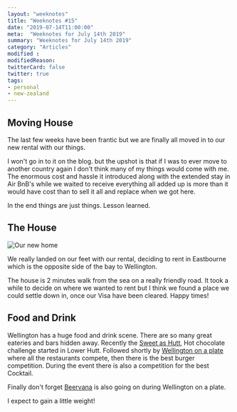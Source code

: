```yaml
---
layout: "weeknotes"
title: "Weeknotes #15"
date: "2019-07-14T11:00:00"
meta:  "Weeknotes for July 14th 2019"
summary: "Weeknotes for July 14th 2019"
category: "Articles"
modified :
modifiedReason:
twitterCard: false
twitter: true
tags:
- personal
- new-zealand
---
```


## Moving House

The last few weeks have been frantic but we are finally all moved in to our new rental with our things.

I won't go in to it on the blog. but the upshot is that if I was to ever move to another country again I don't think many of my things would come with me. The enormous cost and hassle it introduced along with the extended stay in Air BnB's while we waited to receive everything all added up is more than it would have cost than to sell it all and replace when we got here.

In the end things are just things. Lesson learned.

## The House

<img src="{{site.url}}/images/blog/2019-07-14/house.jpg" class="u-photo db w-100"  alt="Our new home">

We really landed on our feet with our rental, deciding to rent in Eastbourne which is the opposite side of the bay to Wellington.

The house is 2 minutes walk from the sea on a really friendly road. It took a while to decide on where we wanted to rent but I think we found a place we could settle down in, once our Visa have been cleared. Happy times!

## Food and Drink

Wellington has a huge food and drink scene. There are so many great eateries and bars hidden away. Recently the [Sweet as Hutt](https://www.facebook.com/sweetaschallenge/), Hot chocolate challenge started in Lower Hutt. Followed shortly by [Wellington on a plate](https://visawoap.com/) where all the restaurants compete, then there is the best burger competition. During the event there is also a competition for the best Cocktail.

Finally don't forget [Beervana](https://beervana.co.nz/) is also going on during Wellington on a plate.

I expect to gain a little weight!
